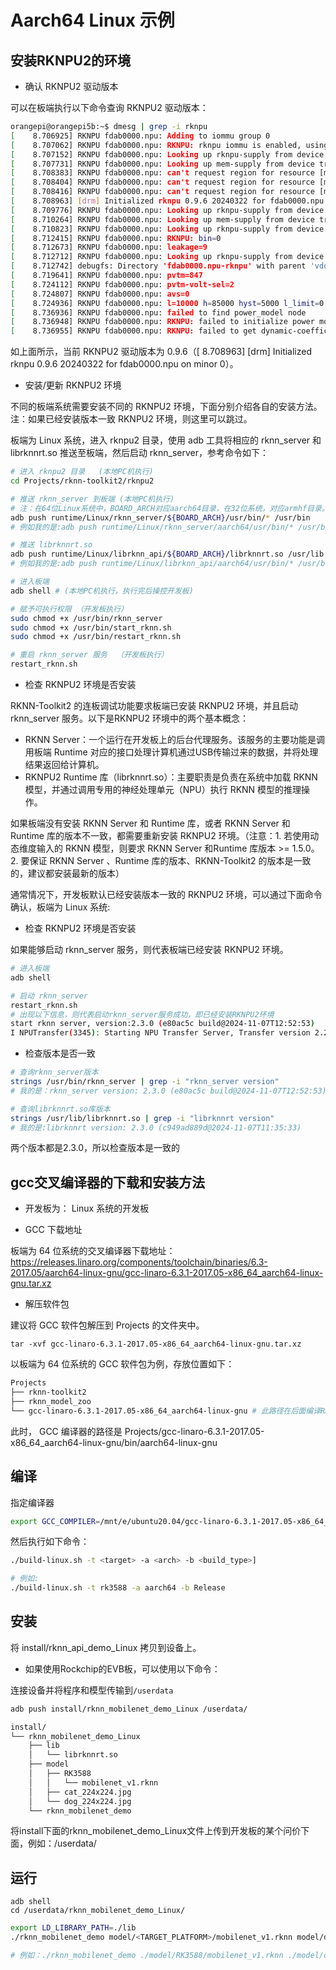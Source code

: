 # Aarch64 Linux 示例

## 安装RKNPU2的环境

- 确认 RKNPU2 驱动版本

可以在板端执行以下命令查询 RKNPU2 驱动版本：

```sh
orangepi@orangepi5b:~$ dmesg | grep -i rknpu
[    8.706925] RKNPU fdab0000.npu: Adding to iommu group 0
[    8.707062] RKNPU fdab0000.npu: RKNPU: rknpu iommu is enabled, using iommu mode
[    8.707152] RKNPU fdab0000.npu: Looking up rknpu-supply from device tree
[    8.707731] RKNPU fdab0000.npu: Looking up mem-supply from device tree
[    8.708383] RKNPU fdab0000.npu: can't request region for resource [mem 0xfdab0000-0xfdabffff]
[    8.708404] RKNPU fdab0000.npu: can't request region for resource [mem 0xfdac0000-0xfdacffff]
[    8.708416] RKNPU fdab0000.npu: can't request region for resource [mem 0xfdad0000-0xfdadffff]
[    8.708963] [drm] Initialized rknpu 0.9.6 20240322 for fdab0000.npu on minor 0
[    8.709776] RKNPU fdab0000.npu: Looking up rknpu-supply from device tree
[    8.710264] RKNPU fdab0000.npu: Looking up mem-supply from device tree
[    8.710823] RKNPU fdab0000.npu: Looking up rknpu-supply from device tree
[    8.712415] RKNPU fdab0000.npu: RKNPU: bin=0
[    8.712673] RKNPU fdab0000.npu: leakage=9
[    8.712712] RKNPU fdab0000.npu: Looking up rknpu-supply from device tree
[    8.712742] debugfs: Directory 'fdab0000.npu-rknpu' with parent 'vdd_npu_s0' already present!
[    8.719641] RKNPU fdab0000.npu: pvtm=847
[    8.724112] RKNPU fdab0000.npu: pvtm-volt-sel=2
[    8.724807] RKNPU fdab0000.npu: avs=0
[    8.724936] RKNPU fdab0000.npu: l=10000 h=85000 hyst=5000 l_limit=0 h_limit=800000000 h_table=0
[    8.736936] RKNPU fdab0000.npu: failed to find power_model node
[    8.736948] RKNPU fdab0000.npu: RKNPU: failed to initialize power model
[    8.736955] RKNPU fdab0000.npu: RKNPU: failed to get dynamic-coefficient
```

如上面所示，当前 RKNPU2 驱动版本为 0.9.6（[    8.708963] [drm] Initialized rknpu 0.9.6 20240322 for fdab0000.npu on minor 0）。

- 安装/更新 RKNPU2 环境

不同的板端系统需要安装不同的 RKNPU2 环境，下面分别介绍各自的安装方法。注：如果已经安装版本一致 RKNPU2 环境，则这里可以跳过。

板端为 Linux 系统，进入 rknpu2 目录，使用 adb 工具将相应的 rknn_server 和 librknnrt.so 推送至板端，然后启动 rknn_server，参考命令如下：

```sh
# 进入 rknpu2 目录   (本地PC机执行)
cd Projects/rknn-toolkit2/rknpu2

# 推送 rknn_server 到板端 (本地PC机执行)
# 注：在64位Linux系统中，BOARD_ARCH对应aarch64目录，在32位系统，对应armhf目录。
adb push runtime/Linux/rknn_server/${BOARD_ARCH}/usr/bin/* /usr/bin
# 例如我的是:adb push runtime/Linux/rknn_server/aarch64/usr/bin/* /usr/bin

# 推送 librknnrt.so
adb push runtime/Linux/librknn_api/${BOARD_ARCH}/librknnrt.so /usr/lib
# 例如我的是:adb push runtime/Linux/librknn_api/aarch64/usr/bin/* /usr/bin

# 进入板端
adb shell # (本地PC机执行，执行完后操控开发板)

# 赋予可执行权限 （开发板执行）
sudo chmod +x /usr/bin/rknn_server
sudo chmod +x /usr/bin/start_rknn.sh
sudo chmod +x /usr/bin/restart_rknn.sh

# 重启 rknn_server 服务  （开发板执行）
restart_rknn.sh
```

- 检查 RKNPU2 环境是否安装

RKNN-Toolkit2 的连板调试功能要求板端已安装 RKNPU2 环境，并且启动 rknn_server 服务。以下是RKNPU2 环境中的两个基本概念：

- RKNN Server：一个运行在开发板上的后台代理服务。该服务的主要功能是调用板端 Runtime 对应的接口处理计算机通过USB传输过来的数据，并将处理结果返回给计算机。
- RKNPU2 Runtime 库（librknnrt.so）：主要职责是负责在系统中加载 RKNN 模型，并通过调用专用的神经处理单元（NPU）执行 RKNN 模型的推理操作。

如果板端没有安装 RKNN Server 和 Runtime 库，或者 RKNN Server 和 Runtime 库的版本不一致，都需要重新安装 RKNPU2 环境。（注意：1. 若使用动态维度输入的 RKNN 模型，则要求 RKNN Server 和Runtime 库版本 >= 1.5.0。2. 要保证 RKNN Server 、Runtime 库的版本、RKNN-Toolkit2 的版本是一致的，建议都安装最新的版本）

通常情况下，开发板默认已经安装版本一致的 RKNPU2 环境，可以通过下面命令确认，板端为 Linux 系统:

- 检查 RKNPU2 环境是否安装

如果能够启动 rknn_server 服务，则代表板端已经安装 RKNPU2 环境。

```sh
# 进入板端
adb shell

# 启动 rknn_server
restart_rknn.sh
# 出现以下信息，则代表启动rknn_server服务成功，即已经安装RKNPU2环境
start rknn server, version:2.3.0 (e80ac5c build@2024-11-07T12:52:53)
I NPUTransfer(3345): Starting NPU Transfer Server, Transfer version 2.2.2 (@2024-06-18T03:50:51)
```

- 检查版本是否一致

```sh
# 查询rknn_server版本
strings /usr/bin/rknn_server | grep -i "rknn_server version" 
# 我的是：rknn_server version: 2.3.0 (e80ac5c build@2024-11-07T12:52:53)

# 查询librknnrt.so库版本
strings /usr/lib/librknnrt.so | grep -i "librknnrt version"
# 我的是:librknnrt version: 2.3.0 (c949ad889d@2024-11-07T11:35:33)
```

两个版本都是2.3.0，所以检查版本是一致的



## gcc交叉编译器的下载和安装方法

- 开发板为： Linux 系统的开发板

- GCC 下载地址

板端为 64 位系统的交叉编译器下载地址：https://releases.linaro.org/components/toolchain/binaries/6.3-2017.05/aarch64-linux-gnu/gcc-linaro-6.3.1-2017.05-x86_64_aarch64-linux-gnu.tar.xz

- 解压软件包

建议将 GCC 软件包解压到 Projects 的文件夹中。

```
tar -xvf gcc-linaro-6.3.1-2017.05-x86_64_aarch64-linux-gnu.tar.xz
```

以板端为 64 位系统的 GCC 软件包为例，存放位置如下：

```sh
Projects
├── rknn-toolkit2
├── rknn_model_zoo
└── gcc-linaro-6.3.1-2017.05-x86_64_aarch64-linux-gnu # 此路径在后面编译RKNN C Demo时会用到
```

此时， GCC 编译器的路径是 Projects/gcc-linaro-6.3.1-2017.05-x86_64_aarch64-linux-gnu/bin/aarch64-linux-gnu

## 编译

指定编译器

```sh
export GCC_COMPILER=/mnt/e/ubuntu20.04/gcc-linaro-6.3.1-2017.05-x86_64_aarch64-linux-gnu/bin/aarch64-linux-gnu
```

然后执行如下命令：

```sh
./build-linux.sh -t <target> -a <arch> -b <build_type>]

# 例如: 
./build-linux.sh -t rk3588 -a aarch64 -b Release
```

## 安装

将 install/rknn_api_demo_Linux 拷贝到设备上。

- 如果使用Rockchip的EVB板，可以使用以下命令：

连接设备并将程序和模型传输到`/userdata`

```sh
adb push install/rknn_mobilenet_demo_Linux /userdata/

install/
└── rknn_mobilenet_demo_Linux
    ├── lib
    │   └── librknnrt.so
    ├── model
    │   ├── RK3588
    │   │   └── mobilenet_v1.rknn
    │   ├── cat_224x224.jpg
    │   └── dog_224x224.jpg
    └── rknn_mobilenet_demo
```

将install下面的rknn_mobilenet_demo_Linux文件上传到开发板的某个问价下面，例如：/userdata/

## 运行


```
adb shell
cd /userdata/rknn_mobilenet_demo_Linux/
```

```sh
export LD_LIBRARY_PATH=./lib
./rknn_mobilenet_demo model/<TARGET_PLATFORM>/mobilenet_v1.rknn model/dog_224x224.jpg # TARGET_PLATFORM> 表示RK3566_RK3568、RK3562、RK3576或RK3588。

# 例如：./rknn_mobilenet_demo ./model/RK3588/mobilenet_v1.rknn ./model/cat_224x224.jpg 
```

